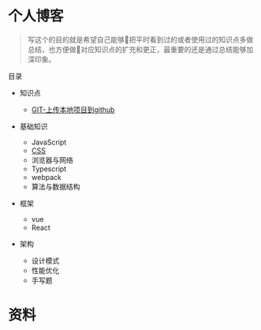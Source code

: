 # 个人博客
> 写这个的目的就是希望自己能够把平时看到过的或者使用过的知识点多做总结，也方便做对应知识点的扩充和更正，最重要的还是通过总结能够加深印象。

目录

* 知识点
    * [GIT-上传本地项目到github](https://github.com/Hxiaotong/blog/blob/master/git/上传本地项目到github上.md)
* 基础知识
    * JavaScript
    * [CSS]("./CSS/README.md")
    * 浏览器与网络
    * Typescript
    * webpack
    * 算法与数据结构

* 框架
    * vue
    * React

* 架构
    * 设计模式
    * 性能优化
    * 手写题

# 资料
